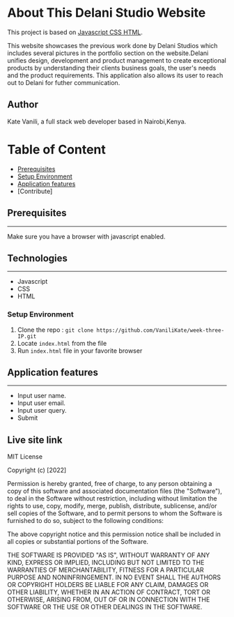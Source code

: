 # About This Delani Studio Website

This project is based on [Javascript CSS HTML](#TechStack).

This website showcases the previous work done by Delani Studios which includes several pictures in the portfolio section on the website.Delani unifies design, development and product management to create exceptional products by understanding their clients business goals, the user's needs and the product requirements. This application also allows its user to reach out to Delani for futher communication.

## Author
Kate Vanili, a full stack web developer based in Nairobi,Kenya.

# Table of Content

-   [Prerequisites](#Prerequisites)
-   [Setup Environment](#Technologies)
-   [Application features](#features)
-   [Contribute]

## Prerequisites

---

Make sure you have a browser with javascript enabled.


## Technologies

---
-   Javascript
-   CSS
-   HTML

### Setup Environment

1. Clone the repo : `git clone https://github.com/VaniliKate/week-three-IP.git`
2. Locate `index.html` from the file
3. Run `index.html` file in your favorite browser

## Application features

---
-   Input user name.
-   Input user email.
-   Input user query.
-   Submit

## Live site link


MIT License

Copyright (c) [2022] 

Permission is hereby granted, free of charge, to any person obtaining a copy
of this software and associated documentation files (the "Software"), to deal
in the Software without restriction, including without limitation the rights
to use, copy, modify, merge, publish, distribute, sublicense, and/or sell
copies of the Software, and to permit persons to whom the Software is
furnished to do so, subject to the following conditions:

The above copyright notice and this permission notice shall be included in all
copies or substantial portions of the Software.

THE SOFTWARE IS PROVIDED "AS IS", WITHOUT WARRANTY OF ANY KIND, EXPRESS OR
IMPLIED, INCLUDING BUT NOT LIMITED TO THE WARRANTIES OF MERCHANTABILITY,
FITNESS FOR A PARTICULAR PURPOSE AND NONINFRINGEMENT. IN NO EVENT SHALL THE
AUTHORS OR COPYRIGHT HOLDERS BE LIABLE FOR ANY CLAIM, DAMAGES OR OTHER
LIABILITY, WHETHER IN AN ACTION OF CONTRACT, TORT OR OTHERWISE, ARISING FROM,
OUT OF OR IN CONNECTION WITH THE SOFTWARE OR THE USE OR OTHER DEALINGS IN THE
SOFTWARE.
